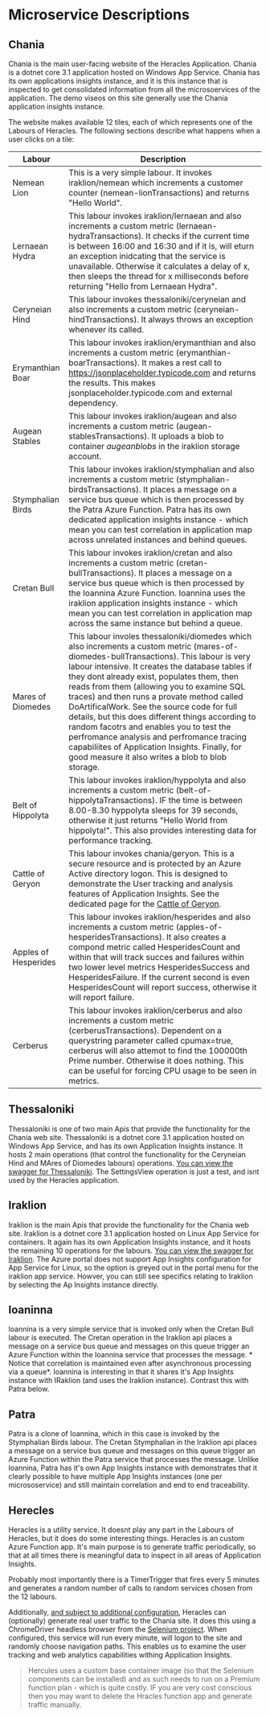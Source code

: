 # Microservice Descriptions 
## Chania

Chania is the main user-facing website of the Heracles Application.  Chania is a dotnet core 3.1 application hosted on Windows App Service.  Chania has its own applications insights instance, and it is this instance that is inspected to get consolidated information from all the microsoervices of the application.  The demo viseos on this site generally use the Chania application insights instance.

The website makes available 12 tiles, each of which represents one of the Labours of Heracles. The following sections describe what happens when a user clicks on a tile:

| Labour | Description |
| --- | ----------- |
| Nemean Lion | This is a very simple labour.  It invokes iraklion/nemean which increments a customer counter (nemean-lionTransactions) and returns "Hello World". |
| Lernaean Hydra | This labour invokes iraklion/lernaean and also increments a custom metric (lernaean-hydraTransactions).  It checks if the current time is between 16:00 and 16:30 and if it is, will eturn an exception inidcating that the service is unavailable.  Otherwise it calculates a delay of x, then sleeps the thread for x milliseconds before returning "Hello from Lernaean Hydra". |
| Ceryneian Hind | This labour invokes thessaloniki/ceryneian and also increments a custom metric (ceryneian-hindTransactions). It always throws an exception whenever its called. |
| Erymanthian Boar | This labour invokes iraklion/erymanthian and also increments a custom metric (erymanthian-boarTransactions). It makes a rest call to https://jsonplaceholder.typicode.com and returns the results. This makes jsonplaceholder.typicode.com and external dependency. |
| Augean Stables| This labour invokes iraklion/augean and also increments a custom metric (augean-stablesTransactions). It uploads a blob to container *augeanblobs* in the iraklion storage account. |
| Stymphalian Birds | This labour invokes iraklion/stymphalian and also increments a custom metric (stymphalian-birdsTransactions). It places a message on a service bus queue which is then processed by the Patra Azure Function.  Patra has its own dedicated application insights instance - which mean you can test correlation in application map across unrelated instances and behind queues. |
| Cretan Bull | This labour invokes iraklion/cretan and also increments a custom metric (cretan-bullTransactions). It places a message on a service bus queue which is then processed by the Ioannina Azure Function.  Ioannina uses the iraklion application insights instance - which mean you can test correlation in application map across the same instance but behind a queue. |
| Mares of Diomedes | This labour involes thessaloniki/diomedes which also increments a custom metric (mares-of-diomedes-bullTransactions).  This labour is very labour intensive.  It creates the database tables if they dont already exist, populates them, then reads from them (allowing you to examine SQL traces) and then runs a provate method called DoArtificalWork.  See the source code for full details, but this does different things according to random facotrs and enables you to test the perfromance analysis and perfromance tracing capabiliites of Application Insights.  Finally, for good measure it also writes a blob to blob storage.|
| Belt of Hippolyta | This labour invokes iraklion/hyppolyta and also increments a custom metric (belt-of-hippolytaTransactions). IF the time is between 8.00-8.30 hyppolyta sleeps for 39 seconds, otherwise it just returns "Hello World from hippolyta!".  This also provides interesting data for performance tracking. |
| Cattle of Geryon | This labour invokes chania/geryon.  This is a secure resource and is protected by an Azure Active directory logon.  This is designed to demonstrate the User tracking and analysis features of Application Insights.  See the dedicated page for the [Cattle of Geryon](cattle-of-geryon.md). |
| Apples of Hesperides | This labour invokes iraklion/hesperides and also increments a custom metric (apples-of-hesperidesTransactions). It also creates a compond metric called HesperidesCount and within that will track succes and failures within two lower level metrics HesperidesSuccess and HesperidesFailure.  If the current second is even HesperidesCount will report success, otherwise it will report failure.  |
| Cerberus | This labour invokes iraklion/cerberus and also increments a custom metric (cerberusTransactions). Dependent on a querystring parameter called cpumax=true, cerberus will also attemot to find the 100000th Prime number.  Otherwise it does nothing. This can be useful for forcing CPU usage to be seen in metrics.|

## Thessaloniki

Thessaloniki is one of two main Apis that provide the functionality for the Chania web site.  Thessaloniki is a dotnet core 3.1 application hosted on Windows App Service, and has its own Application Insights instance.  It hosts 2 main operations (that control the functionality for the Ceryneian Hind and MAres of Diomedes labours) operations. [You can view the swagger for Thessaloniki](https://hercthessaloniki-api.azurewebsites.net/index.html). The SettingsView operation is just a test, and isnt used by the Heracles application.

## Iraklion

Iraklion is the main Apis that provide the functionality for the  Chania web site. Iraklion is a dotnet core 3.1 application hosted on Linux App Service for containers.  It again has its own Application Insights instance, and it hosts the remaining 10 operations for the labours. [You can view the swagger for Iraklion](https://herciraklion-api.azurewebsites.net/index.html). The Azure portal does not support App Insights configuration for App Service for Linux, so the option is greyed out in the portal menu for the iraklion app service.  Howver, you can still see specifics relating to Iraklion by selecting the Ap Insights instance directly.

## Ioaninna

Ioannina is a very simple service that is invoked only when the Cretan Bull labour is executed.  The Cretan operation in the Iraklion api places a message on a service bus queue and messages on this queue trigger an Azure Function within the Ioannina service that processes the message.   * Notice that correlation is maintained even after asynchronous processing via a queue*. Ioannina is interesting in that it shares it's App Insights instance with IRaklion (and uses the Iraklion instance).  Contrast this with Patra below.

## Patra

Patra is a clone of Ioannina, which in this case is invoked by the Stymphalian Birds labour.  The Cretan Stymphalian in the Iraklion api places a message on a service bus queue and messages on this queue trigger an Azure Function within the Patra service that processes the message.  Unlike Ioannina, Patra has it's own App Insights instance with demonstrates that it clearly possible to have multiple App Insights instances (one per micrososervice) and still maintain correlation and end to end traceability.

## Herecles

Heracles is a utility service.  It doesnt play any part in the Labours of Heracles, but it does do some interesting things.  Heracles is an custom Azure Function app.  It's main purpose is to generate traffic periodically, so that at all times there is meaningful data to inspect in all areas of Application Insights.

Probably most importantly there is a TimerTrigger that fires every 5 minutes and generates a random number of calls to random services chosen from the 12 labours.

Additionally, [and subject to additional configuration](configure-ui-generator.md), Heracles can (optionally) generate real user traffic to the Chania site.  It does this using a ChromeDriver headless browser from the [Selenium project](https://github.com/SeleniumHQ).  When configured, this service will run every minute, will logon to the site and randomly choose navigation paths.  This enables us to examine the user tracking and web analytics capabilities withing Application Insights.

> Hercules uses a custom base container image (so that the Selenium components can be installed) and as such needs to run on a Premium function plan - which is quite costly.  IF you are very cost conscious then you may want to delete the Hracles function app and generate traffic manually.
